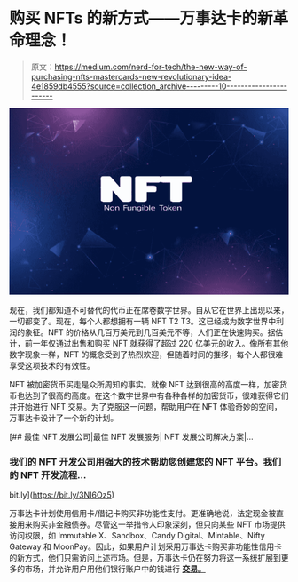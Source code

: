 # 购买 NFTs 的新方式——万事达卡的新革命理念！

> 原文：<https://medium.com/nerd-for-tech/the-new-way-of-purchasing-nfts-mastercards-new-revolutionary-idea-4e1859db4555?source=collection_archive---------10----------------------->

![](img/70368e26137e3d23b556d181e692aebc.png)

现在，我们都知道不可替代的代币正在席卷数字世界。自从它在世界上出现以来，一切都变了。现在，每个人都想拥有一辆 NFT T2 T3。这已经成为数字世界中利润的象征。NFT 的价格从几百万美元到几百美元不等，人们正在快速购买。据估计，前一年仅通过出售和购买 NFT 就获得了超过 220 亿美元的收入。像所有其他数字现象一样，NFT 的概念受到了热烈欢迎，但随着时间的推移，每个人都很难享受这项技术的有效性。

NFT 被加密货币买走是众所周知的事实。就像 NFT 达到很高的高度一样，加密货币也达到了很高的高度。在这个数字世界中有各种各样的加密货币，很难获得它们并开始进行 NFT 交易。为了克服这一问题，帮助用户在 NFT 体验奇妙的空间，万事达卡设计了一个新的计划。

[](https://bit.ly/3NI6Oz5) [## 最佳 NFT 发展公司|最佳 NFT 发展服务| NFT 发展公司解决方案|…

### 我们的 NFT 开发公司用强大的技术帮助您创建您的 NFT 平台。我们的 NFT 开发流程…

bit.ly](https://bit.ly/3NI6Oz5) 

万事达卡计划使用信用卡/借记卡购买非功能性支付。更准确地说，法定现金被直接用来购买非金融债券。尽管这一举措令人印象深刻，但只向某些 NFT 市场提供访问权限，如 Immutable X、Sandbox、Candy Digital、Mintable、Nifty Gateway 和 MoonPay。因此，如果用户计划采用万事达卡购买非功能性信用卡的新方式，他们只需访问上述市场。但是，万事达卡仍在努力将这一系统扩展到更多的市场，并允许用户用他们银行账户中的钱进行 [**交易。**](https://bit.ly/3NI6Oz5)